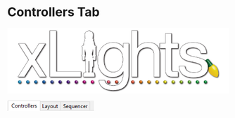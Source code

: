 # Controllers Tab

![](../../.gitbook/assets/xlights-logo.png)

![](<../../.gitbook/assets/image (63).png>)
